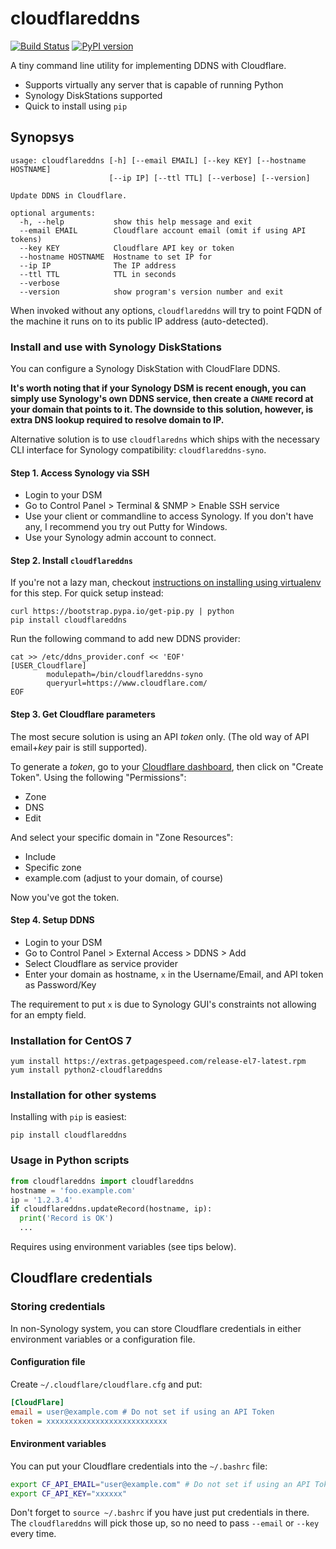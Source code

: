 # cloudflareddns 

[![Build Status](https://travis-ci.org/dvershinin/cloudflareddns.svg?branch=master)](https://travis-ci.org/dvershinin/cloudflareddns)
[![PyPI version](https://badge.fury.io/py/cloudflareddns.svg)](https://badge.fury.io/py/cloudflareddns)

A tiny command line utility for implementing DDNS with Cloudflare.

* Supports virtually any server that is capable of running Python
* Synology DiskStations supported
* Quick to install using `pip`

## Synopsys

```
usage: cloudflareddns [-h] [--email EMAIL] [--key KEY] [--hostname HOSTNAME]
                      [--ip IP] [--ttl TTL] [--verbose] [--version]

Update DDNS in Cloudflare.

optional arguments:
  -h, --help           show this help message and exit
  --email EMAIL        Cloudflare account email (omit if using API tokens)
  --key KEY            Cloudflare API key or token
  --hostname HOSTNAME  Hostname to set IP for
  --ip IP              The IP address
  --ttl TTL            TTL in seconds
  --verbose
  --version            show program's version number and exit
```

When invoked without any options, `cloudflareddns` will try to point
FQDN of the machine it runs on to its public IP address (auto-detected).

### Install and use with Synology DiskStations

You can configure a Synology DiskStation with CloudFlare DDNS.

**It's worth noting that if your Synology DSM is recent enough, you can simply use Synology's own DDNS service, then create a `CNAME` record at your domain that points to it. The downside to this solution, however, is extra DNS lookup required to resolve domain to IP.**

Alternative solution is to use `cloudflaredns` which ships with the necessary CLI interface for Synology compatibility: `cloudflareddns-syno`.
    
#### Step 1. Access Synology via SSH

* Login to your DSM
* Go to Control Panel > Terminal & SNMP > Enable SSH service
* Use your client or commandline to access Synology. If you don't have any, I recommend you try out Putty for Windows.
* Use your Synology admin account to connect.

#### Step 2. Install `cloudflareddns`

If you're not a lazy man, checkout [instructions on installing using virtualenv](SAFE-INSTALL.md) for this step.
For quick setup instead:

    curl https://bootstrap.pypa.io/get-pip.py | python
    pip install cloudflareddns

Run the following command to add new DDNS provider:

```
cat >> /etc/ddns_provider.conf << 'EOF'
[USER_Cloudflare]
        modulepath=/bin/cloudflareddns-syno
        queryurl=https://www.cloudflare.com/
EOF
```

#### Step 3. Get Cloudflare parameters

The most secure solution is using an API *token* only.
(The old way of API email+*key* pair is still supported).

To generate a *token*, go to your [Cloudflare dashboard](https://dash.cloudflare.com/profile/api-tokens),
then click on "Create Token". Using the following "Permissions":

* Zone
* DNS
* Edit

And select your specific domain in "Zone Resources":

* Include
* Specific zone
* example.com (adjust to your domain, of course)


Now you've got the token. 

#### Step 4. Setup DDNS

* Login to your DSM
* Go to Control Panel > External Access > DDNS > Add
* Select Cloudflare as service provider
* Enter your domain as hostname, `x` in the Username/Email, and API token as Password/Key
    
The requirement to put `x` is due to Synology GUI's constraints not allowing for an empty field.    

### Installation for CentOS 7

    yum install https://extras.getpagespeed.com/release-el7-latest.rpm
    yum install python2-cloudflareddns
    
### Installation for other systems

Installing with `pip` is easiest:

    pip install cloudflareddns

### Usage in Python scripts

```python
from cloudflareddns import cloudflareddns
hostname = 'foo.example.com'
ip = '1.2.3.4'
if cloudflareddns.updateRecord(hostname, ip):
  print('Record is OK')
  ...
```

Requires using environment variables (see tips below).

## Cloudflare credentials


### Storing credentials

In non-Synology system, you can store Cloudflare credentials in either environment 
variables or a configuration file.

#### Configuration file

Create `~/.cloudflare/cloudflare.cfg` and put:

```ini
[CloudFlare]
email = user@example.com # Do not set if using an API Token
token = xxxxxxxxxxxxxxxxxxxxxxxxxxx
```

#### Environment variables

You can put your Cloudflare credentials into the `~/.bashrc` file:

```bash
export CF_API_EMAIL="user@example.com" # Do not set if using an API Token
export CF_API_KEY="xxxxxx"
```

Don't forget to `source ~/.bashrc` if you have just put credentials in there.
The `cloudflareddns` will pick those up, so no need to pass `--email` or `--key` every time.
